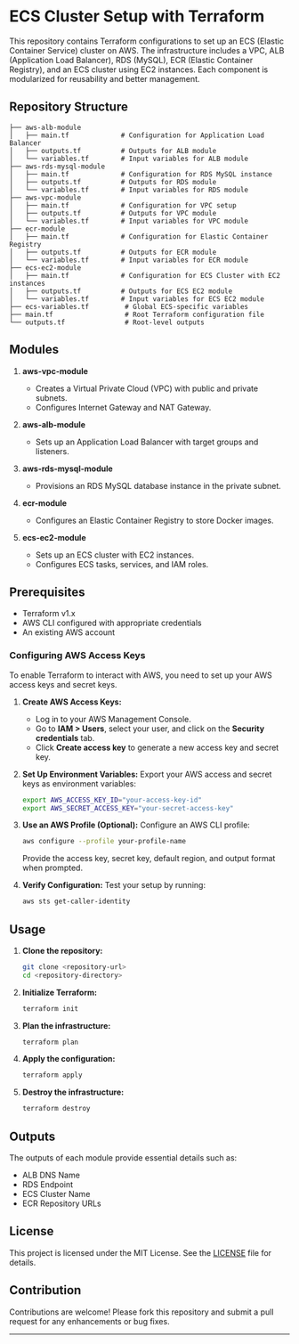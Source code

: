 # ECS Cluster Setup with Terraform

This repository contains Terraform configurations to set up an ECS (Elastic Container Service) cluster on AWS. The infrastructure includes a VPC, ALB (Application Load Balancer), RDS (MySQL), ECR (Elastic Container Registry), and an ECS cluster using EC2 instances. Each component is modularized for reusability and better management.

## Repository Structure

```
├── aws-alb-module
│   ├── main.tf             # Configuration for Application Load Balancer
│   ├── outputs.tf          # Outputs for ALB module
│   └── variables.tf        # Input variables for ALB module
├── aws-rds-mysql-module
│   ├── main.tf             # Configuration for RDS MySQL instance
│   ├── outputs.tf          # Outputs for RDS module
│   └── variables.tf        # Input variables for RDS module
├── aws-vpc-module
│   ├── main.tf             # Configuration for VPC setup
│   ├── outputs.tf          # Outputs for VPC module
│   └── variables.tf        # Input variables for VPC module
├── ecr-module
│   ├── main.tf             # Configuration for Elastic Container Registry
│   ├── outputs.tf          # Outputs for ECR module
│   └── variables.tf        # Input variables for ECR module
├── ecs-ec2-module
│   ├── main.tf             # Configuration for ECS Cluster with EC2 instances
│   ├── outputs.tf          # Outputs for ECS EC2 module
│   └── variables.tf        # Input variables for ECS EC2 module
├── ecs-variables.tf         # Global ECS-specific variables
├── main.tf                  # Root Terraform configuration file
└── outputs.tf               # Root-level outputs
```

## Modules

1. **aws-vpc-module**
   - Creates a Virtual Private Cloud (VPC) with public and private subnets.
   - Configures Internet Gateway and NAT Gateway.

2. **aws-alb-module**
   - Sets up an Application Load Balancer with target groups and listeners.

3. **aws-rds-mysql-module**
   - Provisions an RDS MySQL database instance in the private subnet.

4. **ecr-module**
   - Configures an Elastic Container Registry to store Docker images.

5. **ecs-ec2-module**
   - Sets up an ECS cluster with EC2 instances.
   - Configures ECS tasks, services, and IAM roles.

## Prerequisites

- Terraform v1.x
- AWS CLI configured with appropriate credentials
- An existing AWS account

### Configuring AWS Access Keys

To enable Terraform to interact with AWS, you need to set up your AWS access keys and secret keys.

1. **Create AWS Access Keys:**
   - Log in to your AWS Management Console.
   - Go to **IAM > Users**, select your user, and click on the **Security credentials** tab.
   - Click **Create access key** to generate a new access key and secret key.

2. **Set Up Environment Variables:**
   Export your AWS access and secret keys as environment variables:
   ```bash
   export AWS_ACCESS_KEY_ID="your-access-key-id"
   export AWS_SECRET_ACCESS_KEY="your-secret-access-key"
   ```

3. **Use an AWS Profile (Optional):**
   Configure an AWS CLI profile:
   ```bash
   aws configure --profile your-profile-name
   ```
   Provide the access key, secret key, default region, and output format when prompted.

4. **Verify Configuration:**
   Test your setup by running:
   ```bash
   aws sts get-caller-identity
   ```

## Usage

1. **Clone the repository:**
   ```bash
   git clone <repository-url>
   cd <repository-directory>
   ```

2. **Initialize Terraform:**
   ```bash
   terraform init
   ```

3. **Plan the infrastructure:**
   ```bash
   terraform plan
   ```

4. **Apply the configuration:**
   ```bash
   terraform apply
   ```

5. **Destroy the infrastructure:**
   ```bash
   terraform destroy
   ```

## Outputs

The outputs of each module provide essential details such as:
- ALB DNS Name
- RDS Endpoint
- ECS Cluster Name
- ECR Repository URLs

## License

This project is licensed under the MIT License. See the [LICENSE](LICENSE) file for details.

## Contribution

Contributions are welcome! Please fork this repository and submit a pull request for any enhancements or bug fixes.

---

